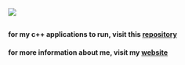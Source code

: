 <img src = "catcloseuphd-min.gif">

##

#### for my c++ applications to run, visit this <a href = "https://github.com/chapel1337/visual-studio-cpp-redistributable"> repository </a>

#### for more information about me, visit my <a href = "chapel1337.github.io/"> website </a>
